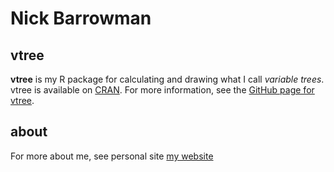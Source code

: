 # Nick Barrowman

## vtree

**vtree** is my R package for calculating and drawing what I call *variable trees*. vtree is available on [CRAN](https://cran.r-project.org/package=vtree). For more information, see the [GitHub page for vtree](https://github.com/nbarrowman/vtree).

## about

For more about me, see personal site [my website](https://nick-barrowman.carrd.co)




